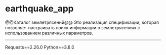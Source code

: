 # earthquake_app
  @@Каталог землетрясений@@
Это реализация спецификации, которая позволяет настраивать поиск информации о землетрясениях с использованием различных параметров.

------------
Requests==2.26.0
Python==3.8.0  
